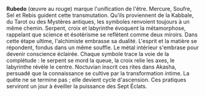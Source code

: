 **Rubedo** (œuvre au rouge) marque l'unification de l'être. Mercure, Soufre, Sel et Rebis guident cette transmutation.
Qu'ils proviennent de la Kabbale, du Tarot ou des Mystères antiques, les symboles renvoient toujours à un même chemin.
Serpent, croix et labyrinthe évoquent la métamorphose, rappelant que science et ésotérisme se reflètent comme deux miroirs.
Dans cette étape ultime, l'alchimiste embrasse sa dualité.
L'esprit et la matière se répondent, fondus dans un même souffle.
Le métal intérieur s'embrase pour devenir conscience éclairée.
Chaque symbole trace la voie de la complétude : le serpent se mord la queue, la croix relie les axes, le labyrinthe révèle le centre.
Noctuvian inscrit ces rites dans Akasha, persuadé que la connaissance se cultive par la transformation intime.
La quête ne se termine pas ; elle devient cycle d'ascension.
Ces pratiques serviront un jour à éveiller la puissance des Sept Éclats.
